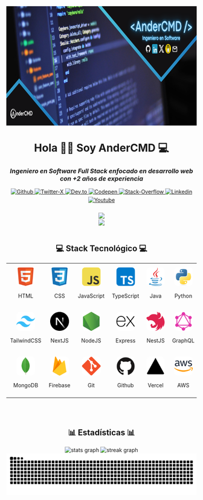 <div align="center">
<img src="https://github.com/AnderCMD/AnderCMD/blob/main/Images/AnderCMD.png" align="center" height="315" width="100%" />
</div>  
  

# <div align="center">Hola 👋🏻 Soy AnderCMD 💻</div>  
  

### *<div align="center">Ingeniero en Software Full Stack enfocado en desarrollo web con +2 años de experiencia</div>*  
  

<div align="center">
  <a href="https://github.com/AnderCMD" target="_blank">
  <img src=https://img.shields.io/badge/github-%2324292e.svg?&style=for-the-badge&logo=github&logoColor=white alt=Github style="margin-bottom: 5px;" />
  </a>
  <a href="https://twitter.com/AnderCMDs" target="_blank">
  <img src=https://img.shields.io/badge/twitter-%2300acee.svg?&style=for-the-badge&logo=twitter&logoColor=white alt=Twitter-X style="margin-bottom: 5px;" />
  </a>
  <a href="https://dev.to/andercmd" target="_blank">
  <img src=https://img.shields.io/badge/dev.to-%2308090A.svg?&style=for-the-badge&logo=dev.to&logoColor=white alt=Dev.to style="margin-bottom: 5px;" />
  </a>
  <a href="https://codepen.com/AnderCMD" target="_blank">
  <img src=https://img.shields.io/badge/codepen-%23131417.svg?&style=for-the-badge&logo=codepen&logoColor=white alt=Codepen style="margin-bottom: 5px;" />
  </a>
  <a href="https://stackoverflow.com/users/21162451/andercmd" target="_blank">
  <img src=https://img.shields.io/badge/stackoverflow-%23F28032.svg?&style=for-the-badge&logo=stackoverflow&logoColor=white alt=Stack-Overflow style="margin-bottom: 5px;" />
  </a>
  <a href="https://linkedin.com/in/andercmd" target="_blank">
  <img src=https://img.shields.io/badge/linkedin-%231E77B5.svg?&style=for-the-badge&logo=linkedin&logoColor=white alt=Linkedin style="margin-bottom: 5px;" />
  </a>
  <a href="https://www.youtube.com/@AnderCMD" target="_blank">
  <img src=https://img.shields.io/badge/youtube-%23EE4831.svg?&style=for-the-badge&logo=youtube&logoColor=white alt=Youtube style="margin-bottom: 5px;" />
  </a>  
</div>  
  

<br/>  

<div align="center">
<img src="https://komarev.com/ghpvc/?username=AnderCMD&&style=flat-square" align="center" />
</div>  
  

<div align="center">
            <a href="https://www.buymeacoffee.com/AnderCMD" target="_blank" style="display: inline-block;">
                <img
                    src="https://img.shields.io/badge/Donate-Buy%20Me%20A%20Coffee-orange.svg?style=flat-square&logo=buymeacoffee" 
                    align="center"
                />
            </a></div>  

<br/>  


## <div align="center">💻 Stack Tecnológico 💻</div>  

<table align="center">
  <tr>
    <td align="center" style="padding: 10px;">
      <img style="border-radius: 10px;" src="https://raw.githubusercontent.com/devicons/devicon/master/icons/html5/html5-original.svg" alt="HTML" height="50" />
      <p>HTML</p>
    </td>
    <td align="center" style="padding: 10px;">
      <img style="border-radius: 10px;" src="https://raw.githubusercontent.com/devicons/devicon/master/icons/css3/css3-original.svg" alt="CSS" height="50" />
      <p>CSS</p>
    </td>
    <td align="center" style="padding: 10px;">
      <img style="border-radius: 10px;" src="https://raw.githubusercontent.com/devicons/devicon/master/icons/javascript/javascript-original.svg" alt="JavaScript" height="50" />
      <p>JavaScript</p>
    </td>
    <td align="center" style="padding: 10px;">
      <img style="border-radius: 10px;" src="https://raw.githubusercontent.com/devicons/devicon/master/icons/typescript/typescript-original.svg" alt="TypeScript" height="50" />
      <p>TypeScript</p>
    </td>
    <td align="center" style="padding: 10px;">
      <img style="border-radius: 10px;" src="https://raw.githubusercontent.com/devicons/devicon/master/icons/java/java-original.svg" alt="Java" height="50" />
      <p>Java</p>
    </td>
    <td align="center" style="padding: 10px;">
      <img style="border-radius: 10px;" src="https://raw.githubusercontent.com/devicons/devicon/master/icons/python/python-original.svg" alt="Python" height="50" />
      <p>Python</p>
    </td>
    <td align="center" style="padding: 10px;">
      <img style="border-radius: 10px;" src="https://raw.githubusercontent.com/devicons/devicon/master/icons/react/react-original.svg" alt="React" height="50" />
      <p>React</p>
    </td>
    <td align="center" style="padding: 10px;">
      <img style="border-radius: 10px;" src="https://raw.githubusercontent.com/devicons/devicon/master/icons/astro/astro-original.svg" alt="Astro" height="50" />
      <p>Astro</p>
    </td>
  </tr>
  <tr>
    <td align="center" style="padding: 10px;">
      <img style="border-radius: 10px;" src="https://raw.githubusercontent.com/devicons/devicon/master/icons/tailwindcss/tailwindcss-original.svg" alt="TailwindCSS" height="50" />
      <p>TailwindCSS</p>
    </td>
    <td align="center" style="padding: 10px;">
      <img style="border-radius: 10px;" src="https://raw.githubusercontent.com/devicons/devicon/master/icons/nextjs/nextjs-original.svg" alt="NextJS" height="50" />
      <p>NextJS</p>
    </td>
    <td align="center" style="padding: 10px;">
      <img style="border-radius: 10px;" src="https://raw.githubusercontent.com/devicons/devicon/master/icons/nodejs/nodejs-original.svg" alt="NodeJS" height="50" />
      <p>NodeJS</p>
    </td>
    <td align="center" style="padding: 10px;">
      <img style="border-radius: 10px;" src="https://raw.githubusercontent.com/devicons/devicon/master/icons/express/express-original.svg" alt="Express" height="50" />
      <p>Express</p>
    </td>
    <td align="center" style="padding: 10px;">
      <img style="border-radius: 10px;" src="https://raw.githubusercontent.com/devicons/devicon/master/icons/nestjs/nestjs-original.svg" alt="NestJS" height="50" />
      <p>NestJS</p>
    </td>
    <td align="center" style="padding: 10px;">
      <img style="border-radius: 10px;" src="https://raw.githubusercontent.com/devicons/devicon/master/icons/graphql/graphql-plain.svg" alt="GraphQL" height="50" />
      <p>GraphQL</p>
    </td>
    <td align="center" style="padding: 10px;">
      <img style="border-radius: 10px;" src="https://raw.githubusercontent.com/devicons/devicon/master/icons/mysql/mysql-original.svg" alt="MySQL" height="50" />
      <p>MySQL</p>
    </td>
    <td align="center" style="padding: 10px;">
      <img style="border-radius: 10px;" src="https://raw.githubusercontent.com/devicons/devicon/master/icons/postgresql/postgresql-original.svg" alt="PostgreSQL" height="50" />
      <p>PostgreSQL</p>
    </td>
  </tr>
  <tr>
    <td align="center" style="padding: 10px;">
      <img style="border-radius: 10px;" src="https://raw.githubusercontent.com/devicons/devicon/master/icons/mongodb/mongodb-original.svg" alt="MongoDB" height="50" />
      <p>MongoDB</p>
    </td>
    <td align="center" style="padding: 10px;">
      <img style="border-radius: 10px;" src="https://raw.githubusercontent.com/devicons/devicon/master/icons/firebase/firebase-original.svg" alt="Firebase" height="50" />
      <p>Firebase</p>
    </td>
    <td align="center" style="padding: 10px;">
      <img style="border-radius: 10px;" src="https://raw.githubusercontent.com/devicons/devicon/master/icons/git/git-original.svg" alt="Git" height="50" />
      <p>Git</p>
    </td>
    <td align="center" style="padding: 10px;">
      <img style="border-radius: 10px;" src="https://raw.githubusercontent.com/devicons/devicon/master/icons/github/github-original.svg" alt="Github" height="50" />
      <p>Github</p>
    </td>
    <td align="center" style="padding: 10px;">
      <img style="border-radius: 10px;" src="https://raw.githubusercontent.com/devicons/devicon/master/icons/vercel/vercel-original.svg" alt="Vercel" height="50" />
      <p>Vercel</p>
    </td>
    <td align="center" style="padding: 10px;">
      <img style="border-radius: 10px;" src="https://raw.githubusercontent.com/devicons/devicon/master/icons/amazonwebservices/amazonwebservices-original-wordmark.svg" alt="AWS" height="50" />
      <p>AWS</p>
    </td>
    <td align="center" style="padding: 10px;">
      <img style="border-radius: 10px;" src="https://raw.githubusercontent.com/devicons/devicon/master/icons/azure/azure-original.svg" alt="Azure" height="50" />
      <p>Azure</p>
    </td>
    <td align="center" style="padding: 10px;">
      <img style="border-radius: 10px;" src="https://cdn.worldvectorlogo.com/logos/hostinger.svg" alt="Hostinger" height="50" />
      <p>Hostinger</p>
    </td>
  </tr>
</table>


<br/>  

<br clear="both">

## <div align="center">📊 Estadísticas 📊</div>  
<div align="center">
  <img src="https://github-readme-stats.vercel.app/api?username=AnderCMD&hide_title=false&hide_rank=false&show_icons=true&include_all_commits=true&count_private=true&disable_animations=false&theme=highcontrast&locale=en&hide_border=false&order=1" height="150" alt="stats graph"  />
  <img src="https://streak-stats.demolab.com?user=AnderCMD&locale=en&mode=daily&theme=highcontrast&hide_border=false&border_radius=5&order=3" height="150" alt="streak graph"  />
</div>

<img src="https://raw.githubusercontent.com/AnderCMD/AnderCMD/output/snake.svg" alt="Snake animation" />
